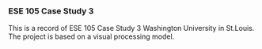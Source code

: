 ### ESE 105 Case Study 3

This is a record of ESE 105 Case Study 3 Washington University in St.Louis. The project is based on a visual processing model.